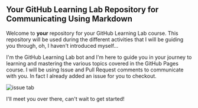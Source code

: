 ## Your GitHub Learning Lab Repository for Communicating Using Markdown

Welcome to **your** repository for your GitHub Learning Lab course. This repository will be used during the different activities that I will be guiding you through, oh, I haven't introduced myself...

I'm the GitHub Learning Lab bot and I'm here to guide you in your journey to learning and mastering the various topics covered in the GitHub Pages course. I will be using Issue and Pull Request comments to communicate with you. In fact I already added an issue for you to checkout.

![issue tab](https://lab.github.com/public/images/issue_tab.png)

I'll meet you over there, can't wait to get started!
